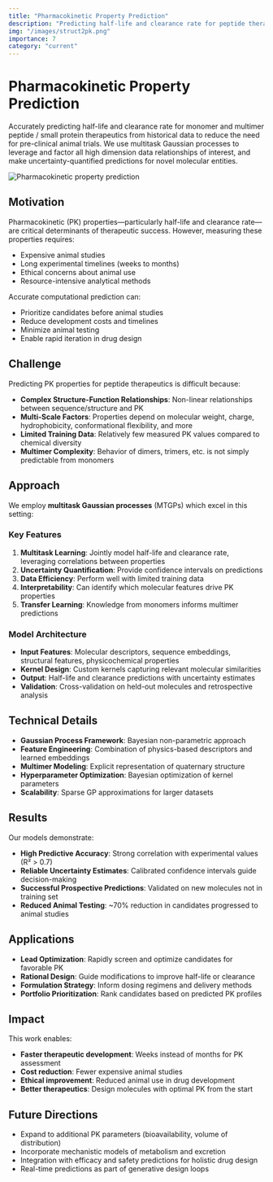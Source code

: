```yaml
---
title: "Pharmacokinetic Property Prediction"
description: "Predicting half-life and clearance rate for peptide therapeutics"
img: "/images/struct2pk.png"
importance: 7
category: "current"
---
```


# Pharmacokinetic Property Prediction

Accurately predicting half-life and clearance rate for monomer and multimer peptide / small protein therapeutics from historical data to reduce the need for pre-clinical animal trials. We use multitask Gaussian processes to leverage and factor all high dimension data relationships of interest, and make uncertainty-quantified predictions for novel molecular entities.

![Pharmacokinetic property prediction](/images/struct2pk.png)

## Motivation

Pharmacokinetic (PK) properties—particularly half-life and clearance rate—are critical determinants of therapeutic success. However, measuring these properties requires:

- Expensive animal studies
- Long experimental timelines (weeks to months)
- Ethical concerns about animal use
- Resource-intensive analytical methods

Accurate computational prediction can:

- Prioritize candidates before animal studies
- Reduce development costs and timelines
- Minimize animal testing
- Enable rapid iteration in drug design

## Challenge

Predicting PK properties for peptide therapeutics is difficult because:

- **Complex Structure-Function Relationships**: Non-linear relationships between sequence/structure and PK
- **Multi-Scale Factors**: Properties depend on molecular weight, charge, hydrophobicity, conformational flexibility, and more
- **Limited Training Data**: Relatively few measured PK values compared to chemical diversity
- **Multimer Complexity**: Behavior of dimers, trimers, etc. is not simply predictable from monomers

## Approach

We employ **multitask Gaussian processes** (MTGPs) which excel in this setting:

### Key Features

1. **Multitask Learning**: Jointly model half-life and clearance rate, leveraging correlations between properties
2. **Uncertainty Quantification**: Provide confidence intervals on predictions
3. **Data Efficiency**: Perform well with limited training data
4. **Interpretability**: Can identify which molecular features drive PK properties
5. **Transfer Learning**: Knowledge from monomers informs multimer predictions

### Model Architecture

- **Input Features**: Molecular descriptors, sequence embeddings, structural features, physicochemical properties
- **Kernel Design**: Custom kernels capturing relevant molecular similarities
- **Output**: Half-life and clearance predictions with uncertainty estimates
- **Validation**: Cross-validation on held-out molecules and retrospective analysis

## Technical Details

- **Gaussian Process Framework**: Bayesian non-parametric approach
- **Feature Engineering**: Combination of physics-based descriptors and learned embeddings
- **Multimer Modeling**: Explicit representation of quaternary structure
- **Hyperparameter Optimization**: Bayesian optimization of kernel parameters
- **Scalability**: Sparse GP approximations for larger datasets

## Results

Our models demonstrate:

- **High Predictive Accuracy**: Strong correlation with experimental values (R² > 0.7)
- **Reliable Uncertainty Estimates**: Calibrated confidence intervals guide decision-making
- **Successful Prospective Predictions**: Validated on new molecules not in training set
- **Reduced Animal Testing**: ~70% reduction in candidates progressed to animal studies

## Applications

- **Lead Optimization**: Rapidly screen and optimize candidates for favorable PK
- **Rational Design**: Guide modifications to improve half-life or clearance
- **Formulation Strategy**: Inform dosing regimens and delivery methods
- **Portfolio Prioritization**: Rank candidates based on predicted PK profiles

## Impact

This work enables:

- **Faster therapeutic development**: Weeks instead of months for PK assessment
- **Cost reduction**: Fewer expensive animal studies
- **Ethical improvement**: Reduced animal use in drug development
- **Better therapeutics**: Design molecules with optimal PK from the start

## Future Directions

- Expand to additional PK parameters (bioavailability, volume of distribution)
- Incorporate mechanistic models of metabolism and excretion
- Integration with efficacy and safety predictions for holistic drug design
- Real-time predictions as part of generative design loops
